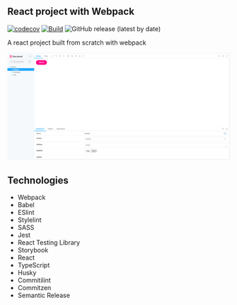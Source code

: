 ## React project with Webpack

[![codecov](https://codecov.io/gh/DaniloLima122/webpack-react/branch/master/graph/badge.svg?token=CUG9WNO47H)](https://codecov.io/gh/DaniloLima122/webpack-react) [![Build](https://github.com/DaniloLima122/webpack-react/actions/workflows/release.yml/badge.svg?branch=master)](https://github.com/DaniloLima122/webpack-react/actions/workflows/release.yml) ![GitHub release (latest by date)](https://img.shields.io/github/v/release/DaniloLima122/webpack-react)

A react project built from scratch with webpack

![](app.png)

## Technologies

- Webpack
- Babel
- ESlint
- Stylelint
- SASS
- Jest
- React Testing Library
- Storybook
- React
- TypeScript
- Husky
- Commitilint
- Commitzen
- Semantic Release
